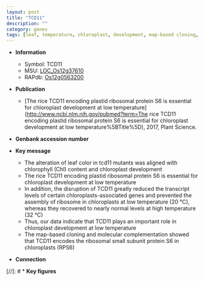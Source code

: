 ```yaml
---
layout: post
title: "TCD11"
description: ""
category: genes
tags: [leaf, temperature, chloroplast, development, map-based cloning, chloroplast development]
---
```


* **Information**  
    + Symbol: TCD11  
    + MSU: [LOC_Os12g37610](http://rice.uga.edu/cgi-bin/ORF_infopage.cgi?orf=LOC_Os12g37610)  
    + RAPdb: [Os12g0563200](http://rapdb.dna.affrc.go.jp/viewer/gbrowse_details/irgsp1?name=Os12g0563200)  

* **Publication**  
    + [The rice TCD11 encoding plastid ribosomal protein S6 is essential for chloroplast development at low temperature](http://www.ncbi.nlm.nih.gov/pubmed?term=The rice TCD11 encoding plastid ribosomal protein S6 is essential for chloroplast development at low temperature%5BTitle%5D), 2017, Plant Science.

* **Genbank accession number**  

* **Key message**  
    + The alteration of leaf color in tcd11 mutants was aligned with chlorophyll (Chl) content and chloroplast development
    + The rice TCD11 encoding plastid ribosomal protein S6 is essential for chloroplast development at low temperature
    + In addition, the disruption of TCD11 greatly reduced the transcript levels of certain chloroplasts-associated genes and prevented the assembly of ribosome in chloroplasts at low temperature (20 °C), whereas they recovered to nearly normal levels at high temperature (32 °C)
    + Thus, our data indicate that TCD11 plays an important role in chloroplast development at low temperature
    + The map-based cloning and molecular complementation showed that TCD11 encodes the ribosomal small subunit protein S6 in chloroplasts (RPS6)

* **Connection**  

[//]: # * **Key figures**  


